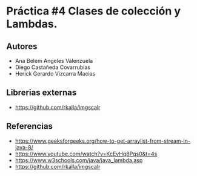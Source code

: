 # Práctica #4 Clases de colección y Lambdas.

## Autores
- Ana Belem Angeles Valenzuela
- Diego Castañeda Covarrubias
- Herick Gerardo Vizcarra Macias

## Librerias externas
- https://github.com/rkalla/imgscalr

## Referencias
- https://www.geeksforgeeks.org/how-to-get-arraylist-from-stream-in-java-8/
- https://www.youtube.com/watch?v=KcEvHq8Pqs0&t=4s
- https://www.w3schools.com/java/java_lambda.asp
- https://github.com/rkalla/imgscalr